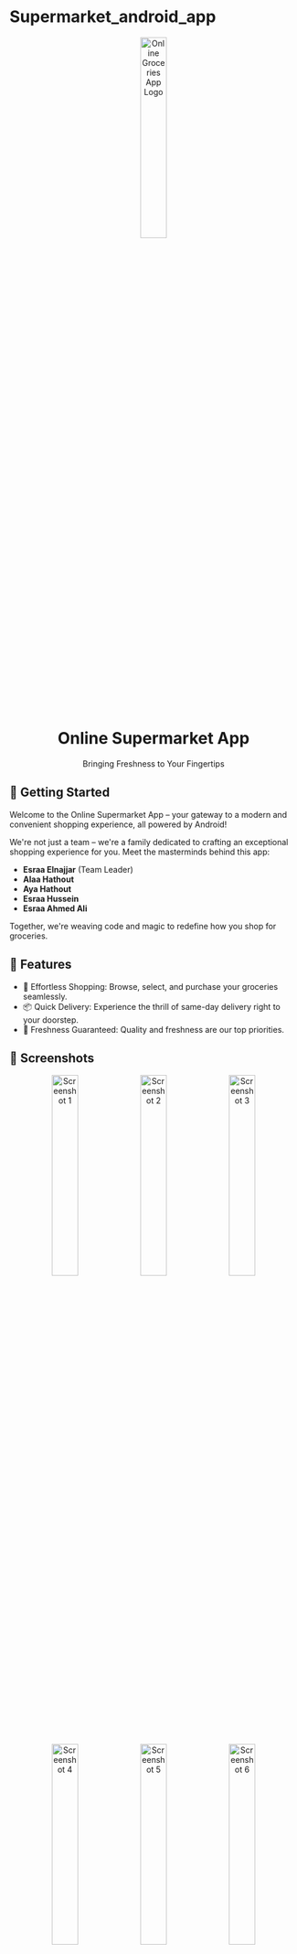 # Supermarket_android_app
<p align="center">
  <img src="https://github.com/EsraaElnajjar/Supermarket_android_app/assets/114526210/6dc53b90-dd77-4b9d-9421-13601eb8fb50" alt="Online Groceries App Logo" width="30%">
</p>

<h1 align="center">Online Supermarket App</h1>

<p align="center">Bringing Freshness to Your Fingertips</p>


## 🚀 Getting Started

Welcome to the Online Supermarket App – your gateway to a modern and convenient shopping experience, all powered by Android!



We're not just a team – we're a family dedicated to crafting an exceptional shopping experience for you. Meet the masterminds behind this app:

- **Esraa Elnajjar** (Team Leader)
- **Alaa Hathout**
- **Aya Hathout**
- **Esraa Hussein**
- **Esraa Ahmed Ali**

Together, we're weaving code and magic to redefine how you shop for groceries.

## 🌟 Features

- 🛒 Effortless Shopping: Browse, select, and purchase your groceries seamlessly.
- 📦 Quick Delivery: Experience the thrill of same-day delivery right to your doorstep.
- 🥑 Freshness Guaranteed: Quality and freshness are our top priorities.

## 📸 Screenshots

<p align="center">
  <img src="https://github.com/EsraaElnajjar/Supermarket_android_app/assets/114526210/bf817d2f-84b7-4c11-aa1a-9c7ac041d32b" alt="Screenshot 1" width="30%">
  <img src="https://github.com/EsraaElnajjar/Supermarket_android_app/assets/114526210/3b00cddf-55b8-4e72-9a30-fc000ea8fcab" alt="Screenshot 2" width="30%">
  <img src="https://github.com/EsraaElnajjar/Supermarket_android_app/assets/114526210/08af7e4a-564d-49fa-a28b-463e44361387" alt="Screenshot 3" width="30%">
  <img src="https://github.com/EsraaElnajjar/Supermarket_android_app/assets/114526210/956b3d59-deb7-43d2-b66d-fb298087a192" alt="Screenshot 4" width="30%">
  <img src="https://github.com/EsraaElnajjar/Supermarket_android_app/assets/114526210/5b379c2a-5a71-4d28-b78f-186d528ce5ee" alt="Screenshot 5" width="30%">
  <img src="https://github.com/EsraaElnajjar/Supermarket_android_app/assets/114526210/63e6a5d6-e355-4862-94e8-f1ffc5a23501" alt="Screenshot 6" width="30%">
  <img src="https://user-images.githubusercontent.com/114526210/260320362-e242c785-e9ee-4c66-be90-54c9354da575.jpg" alt="Screenshot 7" width="30%">
  <img src="https://github.com/EsraaElnajjar/Supermarket_android_app/assets/114526210/b2afac4a-785d-4be3-b490-71f3ba9bd6e9" alt="Screenshot 8" width="30%">
  <img src="https://github.com/EsraaElnajjar/Supermarket_android_app/assets/114526210/196a86c1-babb-4222-9df8-1c610f7265af" alt="Screenshot 9" width="30%">
  <img src="https://github.com/EsraaElnajjar/Supermarket_android_app/assets/114526210/f4b91cc5-5dc2-4c36-82c4-0c4ac35da58d" alt="Screenshot 10" width="30%">
  <img src="https://github.com/EsraaElnajjar/Supermarket_android_app/assets/114526210/7e2ad77c-2964-44af-85ce-d9bd49a5c088" alt="Screenshot 11" width="30%">
</p>

## 📞 Contact Us

Have questions, feedback, or just want to say hi? Feel free to reach out to any of our team members:

- **Esraa Elnajjar**
  Email: [esraaelnajjar664@gmail.com](mailto:esraaelnajjar664@gmail.com)

We're excited to hear from you and are here to assist you every step of the way!

---

<p align="center">
  Crafted with ❤️ by the Online Supermarket Team
</p>
